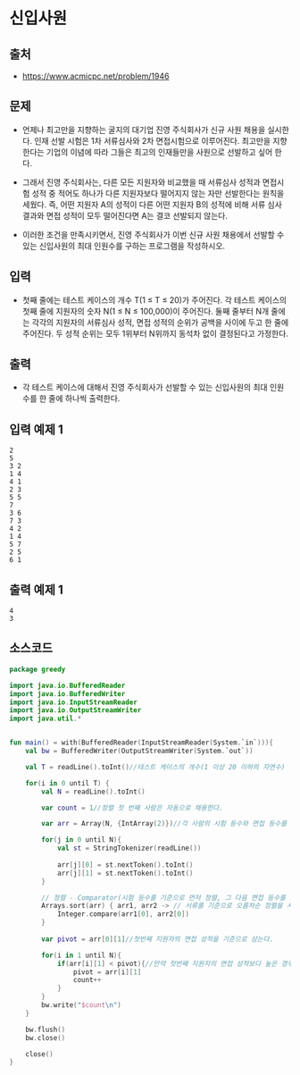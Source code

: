 # 신입사원

## 출처

* https://www.acmicpc.net/problem/1946

## 문제

* 언제나 최고만을 지향하는 굴지의 대기업 진영 주식회사가 신규 사원 채용을 실시한다. 인재 선발 시험은 1차 서류심사와 2차 면접시험으로 이루어진다. 최고만을 지향한다는 기업의 이념에 따라 그들은 최고의 인재들만을 사원으로 선발하고 싶어 한다.

* 그래서 진영 주식회사는, 다른 모든 지원자와 비교했을 때 서류심사 성적과 면접시험 성적 중 적어도 하나가 다른 지원자보다 떨어지지 않는 자만 선발한다는 원칙을 세웠다. 즉, 어떤 지원자 A의 성적이 다른 어떤 지원자 B의 성적에 비해 서류 심사 결과와 면접 성적이 모두 떨어진다면 A는 결코 선발되지 않는다.

* 이러한 조건을 만족시키면서, 진영 주식회사가 이번 신규 사원 채용에서 선발할 수 있는 신입사원의 최대 인원수를 구하는 프로그램을 작성하시오.

## 입력

* 첫째 줄에는 테스트 케이스의 개수 T(1 ≤ T ≤ 20)가 주어진다. 각 테스트 케이스의 첫째 줄에 지원자의 숫자 N(1 ≤ N ≤ 100,000)이 주어진다. 둘째 줄부터 N개 줄에는 각각의 지원자의 서류심사 성적, 면접 성적의 순위가 공백을 사이에 두고 한 줄에 주어진다. 두 성적 순위는 모두 1위부터 N위까지 동석차 없이 결정된다고 가정한다.

## 출력

* 각 테스트 케이스에 대해서 진영 주식회사가 선발할 수 있는 신입사원의 최대 인원수를 한 줄에 하나씩 출력한다.

## 입력 예제 1

```
2
5
3 2
1 4
4 1
2 3
5 5
7
3 6
7 3
4 2
1 4
5 7
2 5
6 1
```

## 출력 예제 1

```
4
3
```

## 소스코드

```kotlin
package greedy

import java.io.BufferedReader
import java.io.BufferedWriter
import java.io.InputStreamReader
import java.io.OutputStreamWriter
import java.util.*


fun main() = with(BufferedReader(InputStreamReader(System.`in`))){
    val bw = BufferedWriter(OutputStreamWriter(System.`out`))

    val T = readLine().toInt()//테스트 케이스의 개수(1 이상 20 이하의 자연수)

    for(i in 0 until T) {
        val N = readLine().toInt()

        var count = 1//정렬 첫 번째 사람은 자동으로 채용한다.

        var arr = Array(N, {IntArray(2)})//각 사람의 시험 등수와 면접 등수를 저장할 이차원 배열

        for(j in 0 until N){
            val st = StringTokenizer(readLine())
            
            arr[j][0] = st.nextToken().toInt()
            arr[j][1] = st.nextToken().toInt()
        }

        // 정렬 - Comparator(시험 등수를 기준으로 먼저 정렬, 그 다음 면접 등수를 기준으로 정렬
        Arrays.sort(arr) { arr1, arr2 -> // 서류를 기준으로 오름차순 정렬을 시행한다.
            Integer.compare(arr1[0], arr2[0])
        }
        
        var pivot = arr[0][1]//첫번째 지원자의 면접 성적을 기준으로 삼는다.

        for(i in 1 until N){
            if(arr[i][1] < pivot){//만약 첫번째 지원자의 면접 성적보다 높은 경우 채용자를 한 명 늘리고 그 사람을 기준으로 한다.
                pivot = arr[i][1]
                count++
            }
        }
        bw.write("$count\n")
    }

    bw.flush()
    bw.close()

    close()
}
```
